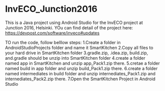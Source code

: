 # InvECO_Junction2016

This is a Java project using Android Studio for the InvECO project at Junction 2016, Helsinki. YOu can find detail of the project here: https://devpost.com/software/inveco#updates

TO run the code, follow belllow steps:
1.Create a folder in AndroidStudioProjects folder and name it SmartKitchen
2.Copy all files to your hard drive in SmartKitchen folder
3.gradle.zip, .idea.zip, build.zip, and.gradle should be unzip into SmartKitchen folder
4.create a folder named app in SmartKitchen and unzip app_Pack1.zip there.
5.cretae a folder named build in app folder and unzip build_Pack1.zip there.
6.create a folder named intermediates in build folder and unzip internediates_Pack1.zip and internediates_Pack2.zip there.
7.Open the SmartKitchen Project in Android Studio
